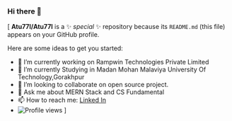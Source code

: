 ### Hi there 👋

[
**Atu77l/Atu77l** is a ✨ _special_ ✨ repository because its `README.md` (this file) appears on your GitHub profile.

Here are some ideas to get you started:

- 🔭 I’m currently working on Rampwin Technologies Private Limited
- 🌱 I’m currently Studying in Madan Mohan Malaviya University Of Technology,Gorakhpur
- 👯 I’m looking to collaborate on open source project.
- 💬 Ask me about MERN Stack and CS Fundamental
- 📫 How to reach me: [Linked In](https://www.linkedin.com/in/kesharwaniatul/)
- ![Profile views](https://gpvc.arturio.dev/[Atu77l])
]

